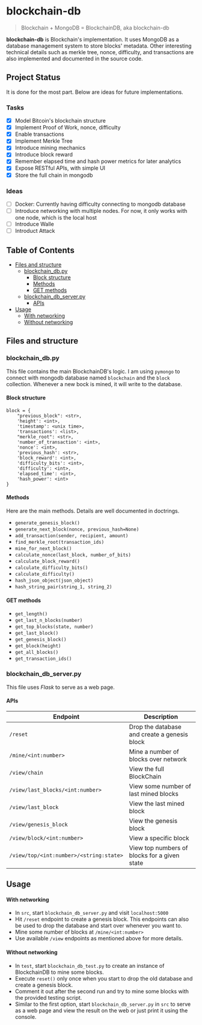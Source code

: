 # blockchain-db

> Blockchain + MongoDB = BlockchainDB, aka blockchain-db

**blockchain-db** is Blockchain's implementation. It uses MongoDB as a database
management system to store blocks' metadata. Other interesting technical
details such as merkle tree, nonce, difficulty, and transactions are also
implemented and documented in the source code.

## Project Status

It is done for the most part. Below are ideas for future implementations.

### Tasks

- [x] Model Bitcoin's blockchain structure 
- [x] Implement Proof of Work, nonce, difficulty
- [x] Enable transactions
- [x] Implement Merkle Tree
- [x] Introduce mining mechanics 
- [x] Introduce block reward
- [x] Remember elapsed time and hash power metrics for later analytics
- [x] Expose RESTful APIs, with simple UI
- [x] Store the full chain in mongodb

### Ideas

- [ ] Docker: Currently having difficulty connecting to mongodb database
- [ ] Introduce networking with multiple nodes. For now, it only works with one node, which is the local host
- [ ] Introduce Walle
- [ ] Introduct Attack

## Table of Contents

- [Files and structure](#files-and-structure)
  - [blockchain_db.py](#blockchain_dbpy)
    - [Block structure](#block-structure)
    - [Methods](#methods)
    - [GET methods](#get-methods)
  - [blockchain_db_server.py](#blockchain_db_serverpy)
    - [APIs](#apis)
- [Usage](#usage)
  - [With networking](#with-networking)
  - [Without networking](#without-networking)

## Files and structure

### blockchain_db.py

This file contains the main BlockchainDB's logic. I am using `pymongo` to connect with mongodb
database named `blockchain` and the `block` collection. Whenever a new bock is mined, it will
write to the database.  

#### Block structure

```python3
block = {
    "previous_block": <str>,
    'height': <int>,
    'timestamp': <unix time>,
    'transactions': <list>,
    "merkle_root": <str>,
    'number_of_transaction': <int>,
    'nonce': <int>,
    'previous_hash': <str>,
    'block_reward': <int>,
    'difficulty_bits': <int>,
    'difficulty': <int>,
    'elapsed_time': <int>,
    'hash_power': <int>
}
```

#### Methods

Here are the main methods. Details are well documented in doctrings.

- `generate_genesis_block()`
- `generate_next_block(nonce, previous_hash=None)`
- `add_transaction(sender, recipient, amount)`
- `find_merkle_root(transaction_ids)`
- `mine_for_next_block()`
- `calculate_nonce(last_block, number_of_bits)`
- `calculate_block_reward()`
- `calculate_difficulty_bits()`
- `calculate_difficulty()`
- `hash_json_object(json_object)`
- `hash_string_pair(string_1, string_2)`

#### GET methods

- `get_length()`
- `get_last_n_blocks(number)`
- `get_top_blocks(state, number)`
- `get_last_block()`
- `get_genesis_block()`
- `get_block(height)`
- `get_all_blocks()`
- `get_transaction_ids()`

### blockchain_db_server.py

This file uses *Flask* to serve as a web page. 

#### APIs

Endpoint | Description
--- | ---
`/reset` | Drop the database and create a genesis block
`/mine/<int:number>` | Mine a number of blocks over network
`/view/chain` | View the full BlockChain
`/view/last_blocks/<int:number>` | View some number of last mined blocks
`/view/last_block` | View the last mined block 
`/view/genesis_block` | View the genesis block
`/view/block/<int:number>` | View a specific block
`/view/top/<int:number>/<string:state>` | View top numbers of blocks for a given state

## Usage

#### With networking

- In `src`, start `blockchain_db_server.py` and visit `localhost:5000`
- Hit `/reset` endpoint to create a genesis block. This endpoints can also be used to drop the database
and start over whenever you want to.
- Mine some number of blocks at `/mine/<int:number>`
- Use available `/view` endpoints as mentioned above for more details.

#### Without networking

- In `test`, start `blockchain_db_test.py` to create an instance of BlockchainDB to mine some blocks.
- Execute `reset()` only once when you start to drop the old database and create a genesis block.
- Comment it out after the second run and try to mine some blocks with the provided testing script.
- Similar to the first option, start `blockchain_db_server.py` in `src` to serve as a web page and view the result on the web
or just print it using the console.  

